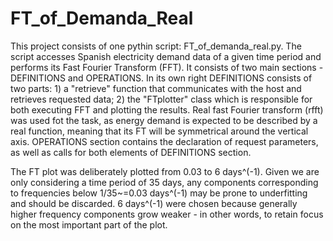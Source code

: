 # FT_of_Demanda_Real
This project consists of one pythin script: FT_of_demanda_real.py.
The script accesses Spanish electricity demand data of a given time period and performs its Fast Fourier Transform (FFT).
It consists of two main sections - DEFINITIONS and OPERATIONS. In its own right DEFINITIONS consists of two parts: 1) a "retrieve" function that communicates with the host and retrieves requested data; 2) the "FTplotter" class which is responsible for both executing FFT and plotting the results. Real fast Fourier transform (rfft) was used fot the task, as energy demand is expected to be described by a real function, meaning that its FT will be symmetrical around the vertical axis. OPERATIONS section contains the declaration of request parameters, as well as calls for both elements of DEFINITIONS section. 

The FT plot was deliberately plotted from 0.03 to 6 days^(-1). Given we are only considering a time period of 35 days, any components corresponding to frequencies below 1/35~=0.03 days^(-1) may be prone to underfitting and should be discarded. 6 days^(-1) were chosen because generally higher frequency components grow weaker - in other words, to retain focus on the most important part of the plot.
